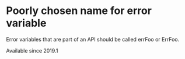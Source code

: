 # Poorly chosen name for error variable

Error variables that are part of an API should be called errFoo or
ErrFoo.

Available since
    2019.1
